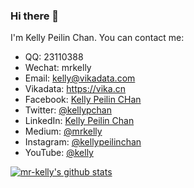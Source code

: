 ### Hi there 👋

I'm Kelly Peilin Chan. You can contact me:

- QQ: 23110388
- Wechat: mrkelly
- Email: kelly@vikadata.com
- Vikadata:  https://vika.cn
- Facebook: [Kelly Peilin CHan](https://www.facebook.com/kellypeilinchan)
- Twitter: [@kellypchan](https://twitter.com/kellypchan)
- LinkedIn: [Kelly Peilin Chan](https://www.linkedin.com/in/kellypeilinchan/)
- Medium: [@mrkelly](https://medium.com/@mrkelly)
- Instagram: [@kellypeilinchan](https://www.instagram.com/kellypeilinchan/)
- YouTube: [@kelly](https://www.youtube.com/channel/UCOtfknBLF6OBlX0LqIkR4xw)

[![mr-kelly's github stats](https://github-readme-stats.vercel.app/api?username=mr-kelly)](https://github.com/anuraghazra/github-readme-stats)

<!--
**mr-kelly/mr-kelly** is a ✨ _special_ ✨ repository because its `README.md` (this file) appears on your GitHub profile.

Here are some ideas to get you started:

- 🔭 I’m currently working on ...
- 🌱 I’m currently learning ...
- 👯 I’m looking to collaborate on ...
- 🤔 I’m looking for help with ...
- 💬 Ask me about ...
- 📫 How to reach me: ...
- 😄 Pronouns: ...
- ⚡ Fun fact: ...
-->

